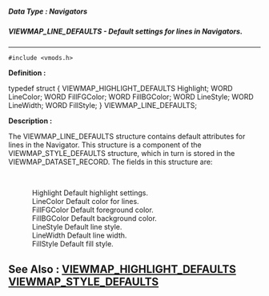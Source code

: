 ##### Data Type : Navigators
##### VIEWMAP_LINE_DEFAULTS - Default settings for lines in Navigators.
---
```
#include <vmods.h>
```

**Definition :**

typedef struct {
   VIEWMAP_HIGHLIGHT_DEFAULTS Highlight;
   WORD   LineColor;
   WORD   FillFGColor;
   WORD   FillBGColor;
   WORD   LineStyle;
   WORD   LineWidth;
   WORD   FillStyle;
} VIEWMAP_LINE_DEFAULTS;

**Description :**

The VIEWMAP_LINE_DEFAULTS structure contains default attributes for lines in the Navigator.  This structure is a component of the VIEWMAP_STYLE_DEFAULTS structure, which in turn is stored in the VIEWMAP_DATASET_RECORD.  The fields in this structure are:
<ul><br>

<ul>Highlight	Default highlight settings.<br>
LineColor	Default color for lines.<br>
FillFGColor	Default foreground color.<br>
FillBGColor	Default background color.<br>
LineStyle	Default line style.<br>
LineWidth	Default line width.<br>
FillStyle	Default fill style.</ul>
</ul>



**See Also :**
[VIEWMAP_HIGHLIGHT_DEFAULTS](/domino-c-api-docs/reference/Data/VIEWMAP_HIGHLIGHT_DEFAULTS)
[VIEWMAP_STYLE_DEFAULTS](/domino-c-api-docs/reference/Data/VIEWMAP_STYLE_DEFAULTS)
---
